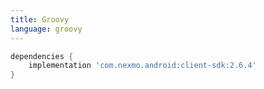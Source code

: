 ```yaml
---
title: Groovy
language: groovy
---
```


```groovy
dependencies {
    implementation 'com.nexmo.android:client-sdk:2.6.4'
}
```
